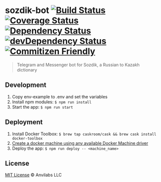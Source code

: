 # sozdik-bot [![Build Status][travis-image]][travis-url] [![Coverage Status][codecov-image]][codecov-url] [![Dependency Status][dependency-image]][dependency-url] [![devDependency Status][devDependency-image]][devDependency-url] [![Commitizen Friendly][commitizen-image]][commitizen-url]
> Telegram and Messenger bot for Sozdik, a Russian to Kazakh dictionary

## Development

1. Copy env-example to .env and set the variables
2. Install npm modules: `$ npm run install`
3. Start the app: `$ npm run start`

## Deployment

1. Install Docker Toolbox: `$ brew tap caskroom/cask && brew cask install docker-toolbox`
2. [Create a docker machine using any available Docker Machine driver](https://docs.docker.com/machine/get-started-cloud/)
3. Deploy the app: `$ npm run deploy -- <machine_name>`

## License

[MIT License](./LICENSE) © Anvilabs LLC 

[travis-url]: https://travis-ci.org/anvilabs/sozdik-bot
[travis-image]: https://img.shields.io/travis/anvilabs/sozdik-bot.svg

[codecov-url]: https://codecov.io/gh/anvilabs/sozdik-bot
[codecov-image]: https://img.shields.io/codecov/c/github/anvilabs/sozdik-bot.svg

[dependency-url]: https://david-dm.org/anvilabs/sozdik-bot
[dependency-image]: https://img.shields.io/david/anvilabs/sozdik-bot.svg

[devDependency-url]: https://david-dm.org/anvilabs/sozdik-bot?type=dev
[devDependency-image]: https://img.shields.io/david/dev/anvilabs/sozdik-bot.svg

[commitizen-url]: http://commitizen.github.io/cz-cli
[commitizen-image]: https://img.shields.io/badge/commitizen-friendly-brightgreen.svg
